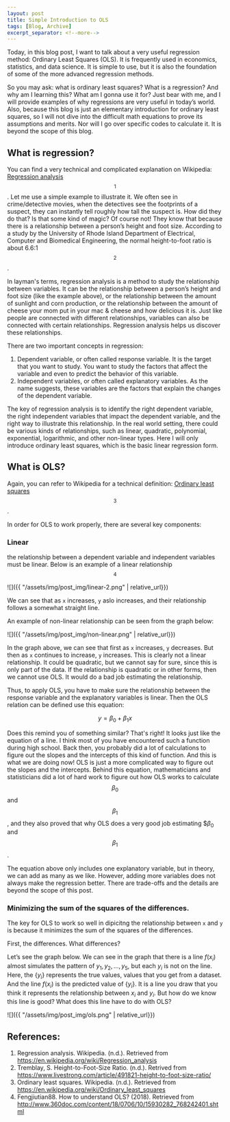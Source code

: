 ```yaml
---
layout: post
title: Simple Introduction to OLS
tags: [Blog, Archive]
excerpt_separator: <!--more-->
---
```


Today, in this blog post, I want to talk about a very useful regression method: Ordinary Least Squares (OLS). It is frequently used in economics, statistics, and data science. It is simple to use, but it is also the foundation of some of the more advanced regression methods. 
<!--more-->
So you may ask: what is ordinary least squares? What is a regression? And why am I learning this? What am I gonna use it for? Just bear with me, and I will provide examples of why regressions are very useful in today’s world. Also, because this blog is just an elementary introduction for ordinary least squares, so I will not dive into the difficult math equations to prove its assumptions and merits. Nor will I go over specific codes to calculate it. It is beyond the scope of this blog.

## What is regression?
You can find a very technical and complicated explanation on Wikipedia: [Regression analysis](https://en.wikipedia.org/wiki/Regression_analysis)$$^1$$. 
Let me use a simple example to illustrate it. We often see in crime/detective movies, when the detectives see the footprints of a suspect, they can instantly tell roughly how tall the suspect is. How did they do that? Is that some kind of magic? Of course not! They know that because there is a relationship between a person’s height and foot size. According to a study by the University of Rhode Island Department of Electrical, Computer and Biomedical Engineering, the normal height-to-foot ratio is about 6.6:1$$^2$$.
    
In layman's terms, regression analysis is a method to study the relationship between variables. It can be the relationship between a person’s height and foot size (like the example above), or the relationship between the amount of sunlight and corn production, or the relationship between the amount of cheese your mom put in your mac & cheese and how delicious it is. Just like people are connected with different relationships, variables can also be connected with certain relationships. Regression analysis helps us discover these relationships. 
     
There are two important concepts in regression: 
1. Dependent variable, or often called response variable. It is the target that you want to study. You want to study the factors that affect the variable and even to predict the behavior of this variable. 
2. Independent variables, or often called explanatory variables. As the name suggests, these variables are the factors that explain the changes of the dependent variable. 
   
The key of regression analysis is to identify the right dependent variable, the right independent variables that impact the dependent variable, and the right way to illustrate this relationship. In the real world setting, there could be various kinds of relationships, such as linear, quadratic, polynomial, exponential, logarithmic, and other non-linear types. Here I will only introduce ordinary least squares, which is the basic linear regression form. 

## What is OLS?

Again, you can refer to Wikipedia for a technical definition: [Ordinary least squares](https://en.wikipedia.org/wiki/Ordinary_least_squares)$$^3$$.
    
In order for OLS to work properly, there are several key components:
   
### Linear
the relationship between a dependent variable and independent variables must be linear. Below is an example of a linear relationship$$^4$$

![]({{ "/assets/img/post_img/linear-2.png" | relative_url}})
   
We can see that as `x` increases, `y` aslo increases, and their relationship follows a somewhat straight line. 

An example of non-linear relationship can be seen from the graph below:

![]({{ "/assets/img/post_img/non-linear.png" | relative_url}})

In the graph above, we can see that first as `x` increases, `y` decreases. But then as `x` continues to increase, `y` increases. This is clearly not a linear relationship. It could be quadratic, but we cannot say for sure, since this is only part of the data. If the relationship is quadratic or in other forms, then we cannot use OLS. It would do a bad job estimating the relationship.

Thus, to apply OLS, you have to make sure the relationship between the response variable and the explanatory variables is linear. Then the OLS relation can be defined use this equation:

$$y=\beta_0+\beta_1x$$

Does this remind you of something similar? That's right! It looks just like the equation of a line. I think most of you have encountered such a function during high school. Back then, you probably did a lot of calculations to figure out the slopes and the intercepts of this kind of function. And this is what we are doing now! OLS is just a more complicated way to figure out the slopes and the intercepts. Behind this equation, mathematicians and statisticians did a lot of hard work to figure out how OLS works to calculate $$\beta_0$$ and $$\beta_1$$, and they also proved that why OLS does a very good job estimating $$\beta_0%$ and $$\beta_1$$.

The equation above only includes one explanatory variable, but in theory, we can add as many as we like. However, adding more variables does not always make the regression better. There are trade-offs and the details are beyond the scope of this post. 

### Minimizing the sum of the squares of the differences.
The key for OLS to work so well in dipicitng the relationship between `x` and `y` is because it minimizes the sum of the squares of the differences. 

First, the differences. What differences?     

Let’s see the graph below. We can see in the graph that there is a line $f(x_i)$ almost simulates the pattern of $y_1, y_2, …, y_5$, but each $y_i$ is not on the line. Here, the $\{y_i\}$ represents the true values, values that you get from a dataset. And the line $f(x_i)$ is the predicted value of $\{y_i\}$. It is a line you draw that you think it represents the relationship between $x_i$ and $y_i$. But how do we know this line is good? What does this line have to do with OLS?   

![]({{ "/assets/img/post_img/ols.png" | relative_url}})


## References:
1. Regression analysis. Wikipedia. (n.d.). Retrieved from https://en.wikipedia.org/wiki/Regression_analysis  
2. Tremblay, S. Height-to-Foot-Size Ratio. (n.d.). Retrived from https://www.livestrong.com/article/491821-height-to-foot-size-ratio/
3. Ordinary least squares. Wikipedia. (n.d.). Retrieved from https://en.wikipedia.org/wiki/Ordinary_least_squares
4. Fengjiutian88. How to understand OLS? (2018). Retrieved from http://www.360doc.com/content/18/0706/10/15930282_768242401.shtml 



